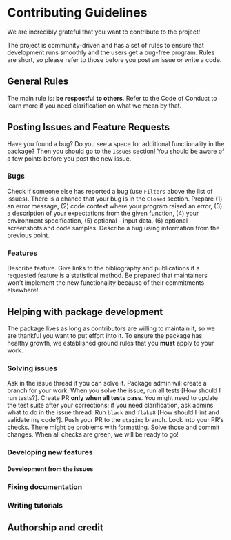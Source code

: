 # Contributing Guidelines

We are incredibly grateful that you want to contribute to the project!

The project is community-driven and has a set of rules to ensure that development runs smoothly and the users get a bug-free program. Rules are short, so please refer to those before you post an issue or write a code.
## General Rules
The main rule is: **be respectful to others**. Refer to the Code of Conduct to learn more if you need clarification on what we mean by that.
## Posting Issues and Feature Requests
Have you found a bug? Do you see a space for additional functionality in the package? Then you should go to the `Issues` section! You should be aware of a few points before you post the new issue.
### Bugs
Check if someone else has reported a bug (use `Filters` above the list of issues). There is a chance that your bug is in the `Closed` section.
Prepare (1) an error message, (2) code context where your program raised an error, (3) a description of your expectations from the given function, (4) your environment specification, (5) optional - input data, (6) optional - screenshots and code samples.
Describe a bug using information from the previous point.
### Features
Describe feature.
Give links to the bibliography and publications if a requested feature is a statistical method.
Be prepared that maintainers won't implement the new functionality because of their commitments elsewhere!
## Helping with package development
The package lives as long as contributors are willing to maintain it, so we are thankful you want to put effort into it. To ensure the package has healthy growth, we established ground rules that you **must** apply to your work. 
### Solving issues
Ask in the issue thread if you can solve it.
Package admin will create a branch for your work.
When you solve the issue, run all tests [How should I run tests?]. Create PR **only when all tests pass**. You might need to update the test suite after your corrections; if you need clarification, ask admins what to do in the issue thread.
Run `black` and `flake8` [How should I lint and validate my code?].
Push your PR to the `staging` branch.
Look into your PR's checks. There might be problems with formatting. Solve those and commit changes. When all checks are green, we will be ready to go!
### Developing new features

#### Development from the issues

### Fixing documentation
### Writing tutorials
## Authorship and credit